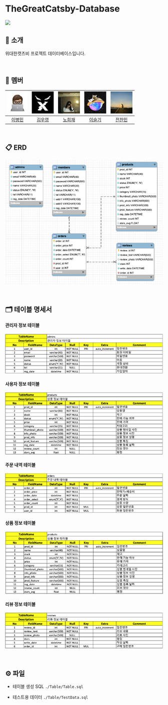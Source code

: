 # TheGreatCatsby-Database

<img src="https://img.shields.io/badge/MySQL-4479A1?style=for-the-badge&logo=MySQL&logoColor=white"/>

## 👋 소개

위대한캣츠비 프로젝트 데이터베이스입니다.

<br>

## 👥 멤버

| ![bm](./readmeImg/members/bm.jpeg)                                  | ![wy](./readmeImg/members/wy.png)                               | ![hj](./readmeImg/members/hj.jpeg)                               | ![sg](./readmeImg/members/sg.png)                              | ![cm](./readmeImg/members/cm.jpeg)                                |
| ------------------------------------------------------------------- | --------------------------------------------------------------- | ---------------------------------------------------------------- | -------------------------------------------------------------- | ----------------------------------------------------------------- |
| <div align="center">[이병민](https://github.com/ByeongminLee)</div> | <div align="center">[김우영](https://github.com/0x000613)</div> | <div align="center">[노희재](https://github.com/heejj1206)</div> | <div align="center">[이슬기](https://github.com/abcabcp)</div> | <div align="center">[전찬민](https://github.com/cksals3753)</div> |

<br>

## 📋 ERD

![ERD](./readmeImg/ERD.png)

<br>

## 🗂️ 테이블 명세서

#### 관리자 정보 테이블

![admins](./readmeImg/table-admins.png)

#### 사용자 정보 테이블

![members](./readmeImg/table-members.png)

#### 주문 내역 테이블

![orders](./readmeImg/table-orders.png)

#### 상품 정보 테이블

![products](./readmeImg/table-products.png)

#### 리뷰 정보 테이블

![reviews](./readmeImg/table-reviews.png)

<br>

## ⚙️ 파일

-   테이블 생성 SQL
    <code>./Table/Table.sql</code>

-   테스트용 데이터
    <code>./Table/TestData.sql</code>
